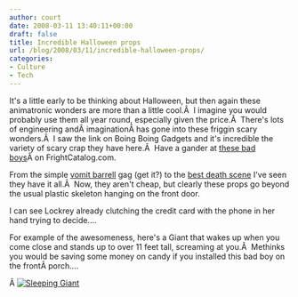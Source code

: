 ```yaml
---
author: court
date: 2008-03-11 13:40:11+00:00
draft: false
title: Incredible Halloween props
url: /blog/2008/03/11/incredible-halloween-props/
categories:
- Culture
- Tech
---
```


It's a little early to be thinking about Halloween, but then again these animatronic wonders are more than a little cool.Â  I imagine you would probably use them all year round, especially given the price.Â  There's lots of engineering andÂ imaginationÂ has gone into these friggin scary wonders.Â  I saw the link on Boing Boing Gadgets and it's incredible the variety of scary crap they have here.Â  Have a gander at [these bad boys](http://www.frightcatalog.com/Halloween-Props/Animatronics/)Â on FrightCatalog.com.

From the simple [vomit barrell](http://www.frightcatalog.com/pVideo.aspx?mt=4&pn=Vomit+Barrel&itm=1001009&rte=Halloween%20Props) gag (get it?) to the [best death scene](http://www.frightcatalog.com/pVideo.aspx?mt=4&pn=Shake+N+Bake&itm=1001031&rte=Halloween%20Props) I've seen they have it all.Â  Now, they aren't cheap, but clearly these props go beyond the usual plastic skeleton hanging on the front door.

I can see Lockrey already clutching the credit card with the phone in her hand trying to decide....

For example of the awesomeness, here's a Giant that wakes up when you come close and stands up to over 11 feet tall, screaming at you.Â  Methinks you would be saving some money on candy if you installed this bad boy on the frontÂ porch....

Â [![Sleeping Giant](http://www.vallentyne.com/blog/wp-content/uploads/2008/03/sleeping-giant.jpg)
](http://www.vallentyne.com/blog/wp-content/uploads/2008/03/sleeping-giant.jpg)
